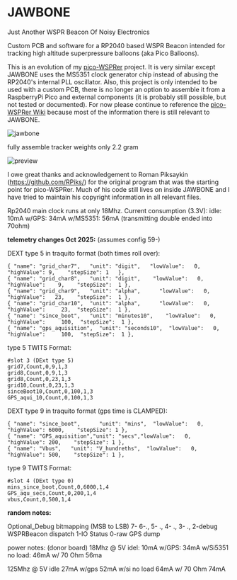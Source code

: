 # JAWBONE
Just Another WSPR Beacon Of Noisy Electronics

Custom PCB and software for a RP2040 based WSPR Beacon intended for tracking high altitude superpressure balloons (aka Pico Balloons).

This is an evolution of my  [pico-WSPRer](https://github.com/EngineerGuy314/pico-WSPRer) project. It is very similar except JAWBONE uses the MS5351 clock generator chip instead of abusing the RP2040's internal PLL oscillator. Also, this project is only intended to be used with a custom PCB, there is no longer an option to assemble it from a RaspberryPi Pico and external components (it is probably still possible, but not tested or documented). For now please continue to reference the [pico-WSPRer Wiki](https://github.com/EngineerGuy314/pico-WSPRer/wiki/pico%E2%80%90WSPRer-(aka-Cheapest-Tracker-in-the-World%E2%84%A2)) because most of the information there is still relevant to JAWBONE.

![jawbone](https://github.com/user-attachments/assets/c03d8802-0c34-4173-b809-a5d2d00af5f1)

fully assemble tracker weights only 2.2 gram

![preview](https://github.com/user-attachments/assets/0b28e349-c252-4de8-9e00-88cb8f8306e2)

I owe great thanks and acknowledgement to Roman Piksaykin (https://github.com/RPiks/) for the original program that was the starting point for pico-WSPRer. Much of his code still lives on inside JAWBONE and I have tried to maintain his copyright information in all relevant files.


Rp2040 main clock runs at only 18Mhz.
Current consumption (3.3V):
idle: 10mA
w/GPS: 34mA
w/MS5351: 56mA  (transmitting double ended into 70ohm)

**telemetry changes Oct 2025:** (assumes config 59-)

DEXT type 5 in traquito format (both times roll over):
```
{ "name": "grid_char7",   "unit": "digit",   "lowValue":   0,    "highValue": 9,    "stepSize": 1   },
{ "name": "grid_char8",   "unit": "digit",    "lowValue":   0,    "highValue":    9,    "stepSize":  1 },
{ "name": "grid_char9",   "unit": "alpha",      "lowValue":   0,    "highValue":   23,    "stepSize":  1 },
{ "name": "grid_char10",  "unit": "alpha",      "lowValue":   0,  "highValue":     23,  "stepSize":  1 },
{ "name": "since_boot",   "unit": "minutes10",    "lowValue":   0,  "highValue":     100,  "stepSize":  1 },
{ "name": "gps_aquisition",  "unit": "seconds10",  "lowValue":   0,  "highValue":     100,  "stepSize":  1 },
```
type 5 TWITS Format:
```
#slot 3 (DExt type 5)
grid7,Count,0,9,1,3
grid8,Count,0,9,1,3
grid8,Count,0,23,1,3
grid10,Count,0,23,1,3
sinceBoot10,Count,0,100,1,3
GPS_aqui_10,Count,0,100,1,3
```

DEXT type 9 in traquito format (gps time is CLAMPED):
```
{ "name": "since_boot",      "unit": "mins",  "lowValue":   0, "highValue": 6000,    "stepSize": 1 },
{ "name": "GPS_aquisition","unit": "secs","lowValue":   0, "highValue": 200,    "stepSize": 1 },
{ "name": "Vbus",   "unit": "V_hundreths",  "lowValue":   0, "highValue": 500,    "stepSize": 1 },
```
type 9 TWITS Format:
```
#slot 4 (DExt type 0)
mins_since_boot,Count,0,6000,1,4
GPS_aqu_secs,Count,0,200,1,4
vbus,Count,0,500,1,4
```


**random notes:**

Optional_Debug bitmapping (MSB to LSB)
	7-
	6-.,
	5- .,
	4- .,
	3- .,
	2-debug WSPRBeacon dispatch
	1-IO Status
	0-raw GPS dump



power notes: (donor board)
18Mhz @ 5V 
idel: 10mA
w/GPS: 34mA
w/Si5351 no load: 46mA
w/ 70 Ohm    56ma

125Mhz @ 5V
idle 27mA
w/gps 52mA
w/si no load 64mA
w/ 70 Ohm    74mA

